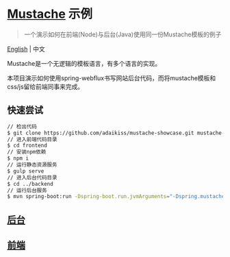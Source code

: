 # [Mustache](https://mustache.github.io/) 示例

> 一个演示如何在前端(Node)与后台(Java)使用同一份Mustache模板的例子

[English](/README.md) | 中文

Mustache是一个无逻辑的模板语言，有多个语言的实现。

本项目演示如何使用spring-webflux书写网站后台代码，而将mustache模板和css/js留给前端同事来完成。

## 快速尝试
```bash
// 检出代码
$ git clone https://github.com/adaikiss/mustache-showcase.git mustache-showcase mustache-showcase
// 进入前端代码目录
$ cd frontend
// 安装npm依赖
$ npm i
// 运行静态资源服务
$ gulp serve
// 进入后台代码目录
$ cd ../backend
// 运行后台服务
$ mvn spring-boot:run -Dspring-boot.run.jvmArguments="-Dspring.mustache.prefix=file:..\\frontend\\template\\ -Dspring.profiles.active=dev" 
```

## [后台](backend/README.md)


## [前端](frontend/README.md)